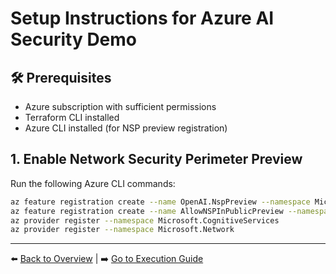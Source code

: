 # Setup Instructions for Azure AI Security Demo

## 🛠️ Prerequisites

- Azure subscription with sufficient permissions
- Terraform CLI installed
- Azure CLI installed (for NSP preview registration)

## 1. Enable Network Security Perimeter Preview

Run the following Azure CLI commands:

```bash
az feature registration create --name OpenAI.NspPreview --namespace Microsoft.CognitiveServices
az feature registration create --name AllowNSPInPublicPreview --namespace Microsoft.Network
az provider register --namespace Microsoft.CognitiveServices
az provider register --namespace Microsoft.Network
```
---

⬅️ [Back to Overview](README.md) | ➡️ [Go to Execution Guide](Execution.md)
